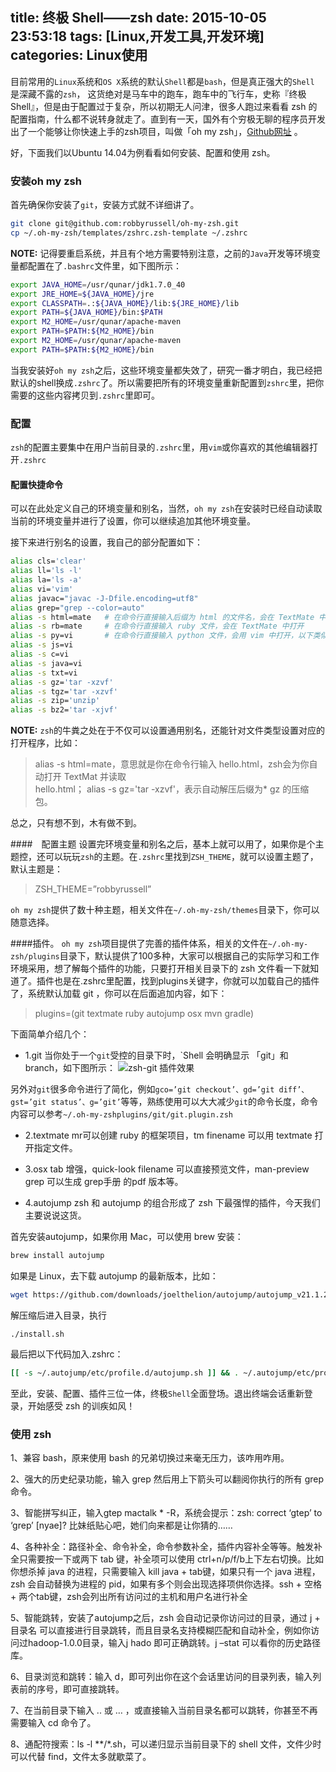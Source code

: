 title: 终极 Shell——zsh
date: 2015-10-05 23:53:18
tags: [Linux,开发工具,开发环境]
categories: Linux使用
---
目前常用的`Linux`系统和`OS X`系统的默认`Shell`都是`bash`，但是真正强大的`Shell` 是深藏不露的`zsh`， 这货绝对是马车中的跑车，跑车中的飞行车，史称『终极 Shell』，但是由于配置过于复杂，所以初期无人问津，很多人跑过来看看 zsh 的配置指南，什么都不说转身就走了。直到有一天，国外有个穷极无聊的程序员开发出了一个能够让你快速上手的zsh项目，叫做「oh my zsh」，[Github网址](https://github.com/robbyrussell/oh-my-zsh) 。

好，下面我们以Ubuntu 14.04为例看看如何安装、配置和使用 zsh。

### 安装oh my zsh
首先确保你安装了`git`，安装方式就不详细讲了。
```bash
git clone git@github.com:robbyrussell/oh-my-zsh.git
cp ~/.oh-my-zsh/templates/zshrc.zsh-template ~/.zshrc
```
**NOTE:** 记得要重启系统，并且有个地方需要特别注意，之前的`Java`开发等环境变量都配置在了`.bashrc`文件里，如下图所示：
```bash
export JAVA_HOME=/usr/qunar/jdk1.7.0_40
export JRE_HOME=${JAVA_HOME}/jre
export CLASSPATH=.:${JAVA_HOME}/lib:${JRE_HOME}/lib
export PATH=${JAVA_HOME}/bin:$PATH
export M2_HOME=/usr/qunar/apache-maven
export PATH=$PATH:${M2_HOME}/bin
export M2_HOME=/usr/qunar/apache-maven
export PATH=$PATH:${M2_HOME}/bin
```
当我安装好`oh my zsh`之后，这些环境变量都失效了，研究一番才明白，我已经把默认的shell换成`.zshrc`了。所以需要把所有的环境变量重新配置到`zshrc`里，把你需要的这些内容拷贝到`.zshrc`里即可。

### 配置
`zsh`的配置主要集中在用户当前目录的`.zshrc`里，用`vim`或你喜欢的其他编辑器打开`.zshrc`

#### 配置快捷命令
可以在此处定义自己的环境变量和别名，当然，`oh my zsh`在安装时已经自动读取当前的环境变量并进行了设置，你可以继续追加其他环境变量。

接下来进行别名的设置，我自己的部分配置如下：
```bash
alias cls='clear'
alias ll='ls -l'
alias la='ls -a'
alias vi='vim'
alias javac="javac -J-Dfile.encoding=utf8"
alias grep="grep --color=auto"
alias -s html=mate   # 在命令行直接输入后缀为 html 的文件名，会在 TextMate 中打开
alias -s rb=mate     # 在命令行直接输入 ruby 文件，会在 TextMate 中打开
alias -s py=vi       # 在命令行直接输入 python 文件，会用 vim 中打开，以下类似
alias -s js=vi
alias -s c=vi
alias -s java=vi
alias -s txt=vi
alias -s gz='tar -xzvf'
alias -s tgz='tar -xzvf'
alias -s zip='unzip'
alias -s bz2='tar -xjvf'
```

**NOTE:** `zsh`的牛粪之处在于不仅可以设置通用别名，还能针对文件类型设置对应的打开程序，比如：
>alias -s html=mate，意思就是你在命令行输入 hello.html，zsh会为你自动打开 TextMat 并读取  
hello.html； alias -s gz='tar -xzvf'，表示自动解压后缀为* gz 的压缩包。

总之，只有想不到，木有做不到。

####　配置主题
设置完环境变量和别名之后，基本上就可以用了，如果你是个主题控，还可以玩玩`zsh`的主题。在`.zshrc`里找到`ZSH_THEME`，就可以设置主题了，默认主题是：
>ZSH_THEME=”robbyrussell”

`oh my zsh`提供了数十种主题，相关文件在`~/.oh-my-zsh/themes`目录下，你可以随意选择。

####插件。
`oh my zsh`项目提供了完善的插件体系，相关的文件在`~/.oh-my-zsh/plugins`目录下，默认提供了100多种，大家可以根据自己的实际学习和工作环境采用，想了解每个插件的功能，只要打开相关目录下的 zsh 文件看一下就知道了。插件也是在.zshrc里配置，找到plugins关键字，你就可以加载自己的插件了，系统默认加载 git ，你可以在后面追加内容，如下：
>plugins=(git textmate ruby autojump osx mvn gradle)

下面简单介绍几个：

* 1.git
当你处于一个`git`受控的目录下时，`Shell 会明确显示 「git」和 branch，如下图所示：
![zsh-git 插件效果](http://7xn9y9.com1.z0.glb.clouddn.com/note_终极%20Shell——zsh01.png)

另外对`git`很多命令进行了简化，例如`gco=’git checkout’、gd=’git diff’、gst=’git status’、g=’git’`等等，熟练使用可以大大减少`git`的命令长度，命令内容可以参考`~/.oh-my-zshplugins/git/git.plugin.zsh`

* 2.textmate
mr可以创建 ruby 的框架项目，tm finename 可以用 textmate 打开指定文件。

* 3.osx
tab 增强，quick-look filename 可以直接预览文件，man-preview grep 可以生成 grep手册 的pdf 版本等。

* 4.autojump
zsh 和 autojump 的组合形成了 zsh 下最强悍的插件，今天我们主要说说这货。

首先安装autojump，如果你用 Mac，可以使用 brew 安装：
```bash
brew install autojump
```

如果是 Linux，去下载 autojump 的最新版本，比如：
```bash
wget https://github.com/downloads/joelthelion/autojump/autojump_v21.1.2.tar.gz
```

解压缩后进入目录，执行
```
./install.sh
```

最后把以下代码加入.zshrc：
```bash
[[ -s ~/.autojump/etc/profile.d/autojump.sh ]] && . ~/.autojump/etc/profile.d/autojump.sh
```

至此，安装、配置、插件三位一体，终极`Shell`全面登场。退出终端会话重新登录，开始感受 zsh 的训疾如风！

### 使用 zsh
1、兼容 bash，原来使用 bash 的兄弟切换过来毫无压力，该咋用咋用。

2、强大的历史纪录功能，输入 grep 然后用上下箭头可以翻阅你执行的所有 grep 命令。

3、智能拼写纠正，输入gtep mactalk * -R，系统会提示：zsh: correct ‘gtep’ to ‘grep’ [nyae]? 比妹纸贴心吧，她们向来都是让你猜的……

4、各种补全：路径补全、命令补全，命令参数补全，插件内容补全等等。触发补全只需要按一下或两下 tab 键，补全项可以使用 ctrl+n/p/f/b上下左右切换。比如你想杀掉 java 的进程，只需要输入 kill java + tab键，如果只有一个 java 进程，zsh 会自动替换为进程的 pid，如果有多个则会出现选择项供你选择。ssh + 空格 + 两个tab键，zsh会列出所有访问过的主机和用户名进行补全

5、智能跳转，安装了autojump之后，zsh 会自动记录你访问过的目录，通过 j + 目录名 可以直接进行目录跳转，而且目录名支持模糊匹配和自动补全，例如你访问过hadoop-1.0.0目录，输入j hado 即可正确跳转。j –stat 可以看你的历史路径库。

6、目录浏览和跳转：输入 d，即可列出你在这个会话里访问的目录列表，输入列表前的序号，即可直接跳转。

7、在当前目录下输入 .. 或 … ，或直接输入当前目录名都可以跳转，你甚至不再需要输入 cd 命令了。

8、通配符搜索：ls -l **/*.sh，可以递归显示当前目录下的 shell 文件，文件少时可以代替 find，文件太多就歇菜了。
